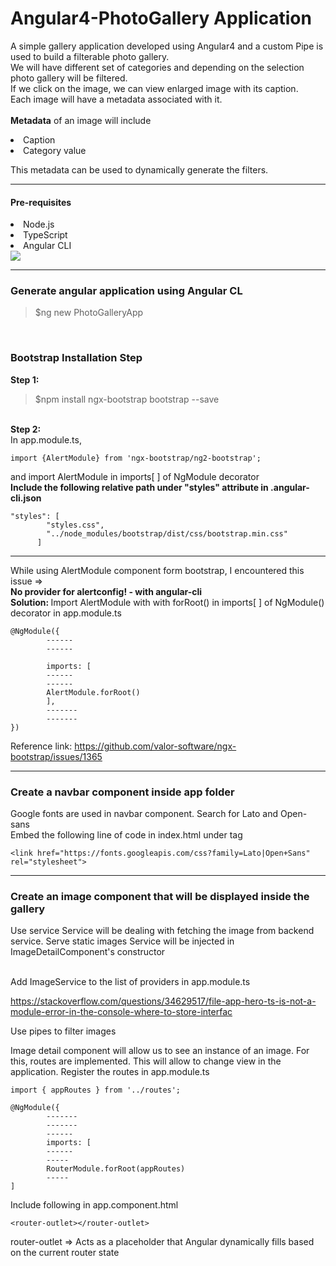 # Angular4-PhotoGallery Application
A simple gallery application developed using Angular4 and a custom Pipe is used to build a filterable photo gallery. <br>
We will have different set of categories and depending on the selection photo gallery will be filtered.<br>
If we click on the image, we can view enlarged image with its caption.<br>
Each image will have a metadata associated with it. <br><br>
<strong>Metadata</strong> of an image will include
<li>Caption</li>
<li>Category value</li>

This metadata can be used to dynamically generate the filters.

<hr>
<h4>Pre-requisites</h4>
<li>Node.js</li>
<li>TypeScript</li>
<li>Angular CLI</li>
<img src="https://github.com/patilankita79/Angular4-PhotoGallery/blob/master/Screenshots/NodeJS_TS_CLI_INFO.png"/>
<hr>
<h3>Generate angular application using Angular CL</h3>
<blockquote>$ng new PhotoGalleryApp</blockquote>
<br>
<h3>Bootstrap Installation Step</h3>
<strong>Step 1:</strong>
<blockquote>$npm install ngx-bootstrap bootstrap --save</blockquote>
<br>
<strong>Step 2:</strong><br>
In app.module.ts, <br>

```
import {AlertModule} from 'ngx-bootstrap/ng2-bootstrap';
```

and import AlertModule in imports[ ] of NgModule decorator
<br>
<strong>Include the following relative path under "styles" attribute in .angular-cli.json</strong>

```
"styles": [
        "styles.css",
        "../node_modules/bootstrap/dist/css/bootstrap.min.css"
      ]
```

<hr>
While using AlertModule component form bootstrap, I encountered this issue => <br>
<strong>No provider for alertconfig! - with angular-cli</strong>
<br>
<strong>Solution: </strong> Import AlertModule with with forRoot() in imports[ ] of NgModule() decorator in app.module.ts <br>

```
@NgModule({ 
        ------
        ------
        
        imports: [
        ------
        ------
        AlertModule.forRoot()
        ],
        -------
        -------
})
```
Reference link: https://github.com/valor-software/ngx-bootstrap/issues/1365
<hr>
<h3>Create a navbar component inside app folder</h3>
Google fonts are used in navbar component. Search for Lato and Open-sans<br>
Embed the following line of code in index.html under <head> tag

```
<link href="https://fonts.googleapis.com/css?family=Lato|Open+Sans" rel="stylesheet">
```
<hr>
<h3>Create an image component that will be displayed inside the gallery</h3>

Use service
Service will be dealing with fetching the image from backend service. Serve static images
Service will be injected in ImageDetailComponent's constructor

<br>
Add ImageService to the list of providers in app.module.ts


https://stackoverflow.com/questions/34629517/file-app-hero-ts-is-not-a-module-error-in-the-console-where-to-store-interfac


Use pipes to filter images

Image detail component will allow us to see an instance of an image. For this, routes are implemented. This will allow to change view in the application. Register the routes in app.module.ts

```
import { appRoutes } from '../routes';

@NgModule({
        -------
        -------
        ------
        imports: [ 
        ------
        -----
        RouterModule.forRoot(appRoutes)
        -----
]
```


Include following in app.component.html
```
<router-outlet></router-outlet> 
```

router-outlet => Acts as a placeholder that Angular dynamically fills based on the current router state




